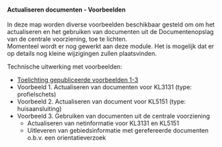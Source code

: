 ﻿#### Actualiseren documenten - Voorbeelden

In deze map worden diverse voorbeelden beschikbaar gesteld om om het actualiseren en het gebruiken van documenten uit de Documentenopslag van de centrale voorziening, toe te lichten. \
Momenteel wordt er nog gewerkt aan deze module. Het is mogelijk dat er op details nog kleine wijzigingen zullen plaatsvinden.

Technische uitwerking met voorbeelden:
  * [Toelichting gepubliceerde voorbeelden 1-3](Beheren%20documenten%20(voorbeelden%201-3)%20(2016-08-24).ppsx)
  * Voorbeeld 1. Actualiseren van documenten voor KL3131 (type: profielschets)
  * Voorbeeld 2. Actualiseren van document voor KL5151 (type: huisaansluiting)
  * Voorbeeld 3. Gebruiken van documenten uit de centrale voorziening
    - Actualiseren van netinformatie voor KL3131 en KL5151
	- Uitleveren van gebiedsinformatie met gerefereerde documenten o.b.v. een orientatieverzoek
